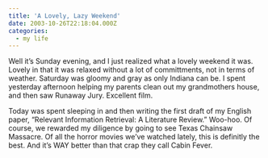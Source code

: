 ```yaml
---
title: 'A Lovely, Lazy Weekend'
date: 2003-10-26T22:18:04.000Z
categories:
  - my life
---
```

Well it’s Sunday evening, and I just realized what a lovely weekend it was. Lovely in that it was relaxed without a lot of committments, not in terms of weather. Saturday was gloomy and gray as only Indiana can be. I spent yesterday afternoon helping my parents clean out my grandmothers house, and then saw Runaway Jury. Excellent film.

Today was spent sleeping in and then writing the first draft of my English paper, “Relevant Information Retrieval: A Literature Review.” Woo-hoo. Of course, we rewarded my diligence by going to see Texas Chainsaw Massacre. Of all the horror movies we’ve watched lately, this is definitly the best. And it’s WAY better than that crap they call Cabin Fever.
